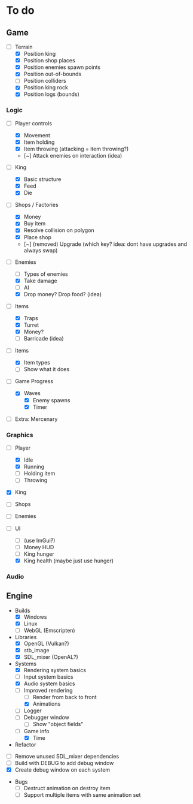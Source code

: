 # To do

## Game

- [ ] Terrain
  - [x] Position king
  - [x] Position shop places
  - [x] Position enemies spawn points
  - [x] Position out-of-bounds
  - [ ] Position colliders
  - [x] Position king rock
  - [x] Position logs (bounds)

### Logic

- [ ] Player controls
  - [x] Movement
  - [x] Item holding
  - [x] Item throwing (attacking = item throwing?)
  - [~] Attack enemies on interaction (idea)

- [ ] King
  - [x] Basic structure
  - [x] Feed
  - [x] Die

- [ ] Shops / Factories
  - [x] Money
  - [x] Buy item
  - [x] Resolve collision on polygon
  - [x] Place shop
  - [~] (removed) Upgrade (which key? idea: dont have upgrades and always swap)

- [ ] Enemies
  - [ ] Types of enemies
  - [x] Take damage
  - [ ] AI
  - [x] Drop money? Drop food? (idea)

- [ ] Items
  - [x] Traps
  - [x] Turret
  - [x] Money?
  - [ ] Barricade (idea)

- [ ] Items
  - [x] Item types
  - [ ] Show what it does

- [ ] Game Progress
  - [x] Waves
    - [x] Enemy spawns
    - [x] Timer

- [ ] Extra: Mercenary

### Graphics

- [ ] Player
  - [x] Idle
  - [x] Running
  - [ ] Holding item
  - [ ] Throwing
- [x] King
- [ ] Shops
- [ ] Enemies

- [ ] UI
  - [ ] (use ImGui?)
  - [ ] Money HUD
  - [ ] King hunger
  - [x] King health (maybe just use hunger)

### Audio

## Engine

- Builds
  - [x] Windows
  - [x] Linux
  - [ ] WebGL (Emscripten)

- Libraries
  - [x] OpenGL (Vulkan?)
  - [x] stb_image
  - [x] SDL_mixer (OpenAL?)

- Systems
  - [x] Rendering system basics
  - [ ] Input system basics
  - [x] Audio system basics
  - [ ] Improved rendering
    - [ ] Render from back to front
    - [x] Animations
  - [ ] Logger
  - [ ] Debugger window
    - [ ] Show "object fields"
  - [ ] Game info
    - [x] Time

-  Refactor
  - [ ] Remove unused SDL_mixer dependencies
  - [ ] Build with DEBUG to add debug window
  - [x] Create debug window on each system

- Bugs
  - [ ] Destruct animation on destroy item
  - [ ] Support multiple items with same animation set
